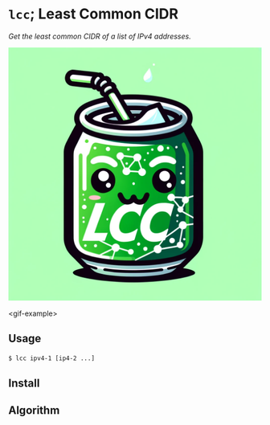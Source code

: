 # `lcc`; Least Common CIDR

*Get the least common CIDR of a list of IPv4 addresses.*

![logo](assets/logo.png)

\<gif-example\>

## Usage

```sh
$ lcc ipv4-1 [ip4-2 ...]
```

## Install

## Algorithm

